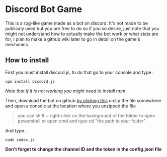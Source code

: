 # Discord Bot Game

This is a rpg-like game made as a bot on discord. It's not made to be publicaly used but you are free to do so if you so desire, just note that you might not understand how to actually make the bot work or what stats are for, I plan to make a github wiki later to go in detail on the game's mechanics.

## How to install

First you must install discord.js, to do that go to your console and type :

```
npm install discord.js
```

*Note that if it is not working you might need to install npm*

Then, download the bot on github [by clicking this](https://github.com/Elynejs/game-public/archive/master.zip "Download link for the bot") unzip the file somewhere and open a console at the location where you unzipped the file
> you can shift + right-click on the background of the folder to open powershell or open cmd and type cd "the path to your folder"

And type :
```
node index.js
```

__**Don't forget to change the channel ID and the token in the config.json file**__
